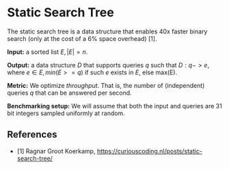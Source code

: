 # Static Search Tree

The static search tree is a data structure that enables 40x faster binary search (only at
the cost of a 6% space overhead) [1].

**Input:** a sorted list $E, |E| = n$.

**Output:** a data structure $D$ that supports queries $q$ such that $D : q -> e$, where
$e \in E, min(E >= q)$ if such $e$ exists in $E$, else max(E).

**Metric:** We optimize *throughput*. That is, the number of (independent) queries $q$
that can be answered per second.

**Benchmarking setup:** We will assume that both the input and queries are 31 bit integers sampled
uniformly at random.

## References

- [1] Ragnar Groot Koerkamp, https://curiouscoding.nl/posts/static-search-tree/

